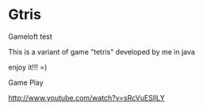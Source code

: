 Gtris
=====

Gameloft test

This is a variant of game "tetris" developed by me in java 

enjoy it!!! =)

Game Play

http://www.youtube.com/watch?v=sRcVuESllLY
